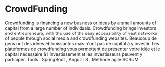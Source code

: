 # CrowdFunding
Crowdfunding is financing a new business or ideas by a small amounts of capital from a large number of individuals. Crowdfunding brings investors and entrepreneurs, with the use of the easy accessibility of vast networks of people through social media and crowdfunding websites.  Beaucoup de gens ont des idées éblouissantes mais n'ont pas de capital à y investir. Les plateformes de crowdfunding vous permettent de présenter votre idée et le capital nécessaire à l'investissement et les investisseurs peuvent y participer.     Tools : SpringBoot , Angular 8 , Méthode agile SCRUM
